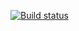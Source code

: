 [![Build status](https://ci.appveyor.com/api/projects/status/i67sf779d8l9eidi?svg=true)](https://ci.appveyor.com/project/Olegun56/hw-2-4-aqa-bdd)